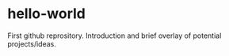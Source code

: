 # hello-world
First github reprository. Introduction and brief overlay of potential projects/ideas.
